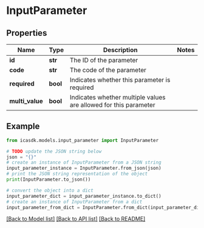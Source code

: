 # InputParameter


## Properties

Name | Type | Description | Notes
------------ | ------------- | ------------- | -------------
**id** | **str** | The ID of the parameter | 
**code** | **str** | The code of the parameter | 
**required** | **bool** | Indicates whether this parameter is required | 
**multi_value** | **bool** | Indicates whether multiple values are allowed for this parameter | 

## Example

```python
from icasdk.models.input_parameter import InputParameter

# TODO update the JSON string below
json = "{}"
# create an instance of InputParameter from a JSON string
input_parameter_instance = InputParameter.from_json(json)
# print the JSON string representation of the object
print(InputParameter.to_json())

# convert the object into a dict
input_parameter_dict = input_parameter_instance.to_dict()
# create an instance of InputParameter from a dict
input_parameter_from_dict = InputParameter.from_dict(input_parameter_dict)
```
[[Back to Model list]](../README.md#documentation-for-models) [[Back to API list]](../README.md#documentation-for-api-endpoints) [[Back to README]](../README.md)


